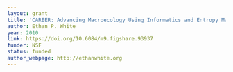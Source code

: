 ```yaml
---
layout: grant
title: 'CAREER: Advancing Macroecology Using Informatics and Entropy Maximization'
author: Ethan P. White
year: 2010
link: https://doi.org/10.6084/m9.figshare.93937
funder: NSF
status: funded
author_webpage: http://ethanwhite.org
---
```

